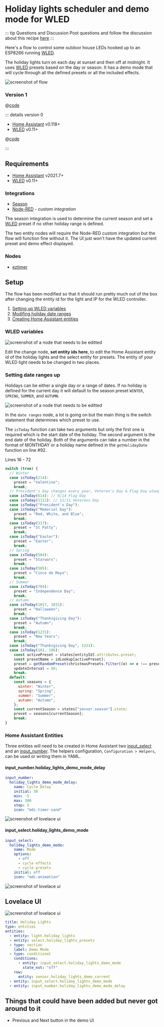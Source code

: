 # Holiday lights scheduler and demo mode for WLED

::: tip Questions and Discussion
Post questions and follow the discussion about this recipe [here](https://github.com/zachowj/node-red-contrib-home-assistant-websocket/discussions/306)
:::

Here's a flow to control some outdoor house LEDs hooked up to an ESP8266 running [WLED](https://github.com/Aircoookie/WLED).

The holiday lights turn on each day at sunset and then off at midnight. It uses [WLED](https://github.com/Aircoookie/WLED) presets based on the day or season. It has a demo mode that will cycle through all the defined presets or all the included effects.

![screenshot of flow](./images/holiday-lights-scheduler-and-demo-mode-for-wled_01.png)

### Version 1

@[code](@examples/cookbook/holiday-lights-scheduler-and-demo-mode-for-wled/holiday-lights-scheduler-and-demo-mode-for-wled_v1.json)

::: details version 0

- [Home Assistant](https://home-assistant.io) v0.118+
- [WLED](https://github.com/Aircoookie/WLED) v0.11+

@[code](@examples/cookbook/holiday-lights-scheduler-and-demo-mode-for-wled/holiday-lights-scheduler-and-demo-mode-for-wled_v0.json)

:::

## Requirements

- [Home Assistant](https://home-assistant.io) v2021.7+
- [WLED](https://github.com/Aircoookie/WLED) v0.11+

### Integrations

- [Season](https://www.home-assistant.io/integrations/season/)
- [Node-RED](https://github.com/zachowj/hass-node-red) - _custom integration_

The season integration is used to determine the current season and set a [WLED](https://github.com/Aircoookie/WLED) preset if no other holiday range is defined.

The two entity nodes will require the Node-RED custom integration but the flow will function fine without it. The UI just won't have the updated current preset and demo effect displayed.

### Nodes

- [eztimer](https://flows.nodered.org/node/node-red-contrib-eztimer)

## Setup

The flow has been modified so that it should run pretty much out of the box after changing the entity id for the light and IP for the WLED controller.

1. [Setting up WLED variables](#wled-variables)
1. [Modifing holiday date ranges](#setting-date-ranges-up)
1. [Creating Home Assistant entities](#home-assistant-entities)

### WLED variables

![screenshot of a node that needs to be editted](./images/holiday-lights-scheduler-and-demo-mode-for-wled_03.png)

Edit the change node, **set entity ids here**, to edit the Home Assistant entity id of the holiday lights and the select entity for presets. The entity of your WLED light needs to be changed in two places.

### Setting date ranges up

Holidays can be either a single day or a range of dates. If no holiday is defined for the current day it will default to the season preset `WINTER`, `SPRING`, `SUMMER`, and `AUTUMN`.

![screenshot of a node that needs to be editted](./images/holiday-lights-scheduler-and-demo-mode-for-wled_08.png)

In the `date ranges` node, a lot is going on but the main thing is the switch statement that determines which preset to use.

The `isToday` function can take two arguments but only the first one is required which is the start date of the holiday. The second argument is the end date of the holiday. Both of the arguments can take a number in the format of MONTHDAY or a holiday name defined in the `getHolidayDate` function on line #92.

Lines 16 - 72

```javascript
switch (true) {
  // Winter
  case isToday(214):
    preset = "Valentine";
    break;
  // President's Day changes every year, Veteran's Day & Flag Day always the same date
  case isToday(614): // 6/14 Flag Day
  case isToday(1111): // 11/11 Veterans Day
  case isToday("President's Day"):
  case isToday("Memorial Day"):
    preset = "Red, White, and Blue";
    break;
  case isToday(317):
    preset = "St Patty";
    break;
  case isToday("Easter"):
    preset = "Easter";
    break;
  // Spring
  case isToday(504):
    preset = "Starwars";
    break;
  case isToday(505):
    preset = "Cinco de Mayo";
    break;
  // Summer
  case isToday(704):
    preset = "Independence Day";
    break;
  // Autumn
  case isToday(1017, 1031):
    preset = "Halloween";
    break;
  case isToday("Thanksgiving Day"):
    preset = "Autumn";
    break;
  case isToday(1231):
    preset = "New Years";
    break;
  case isToday("Thanksgiving Day", 1231):
  case isToday(101, 106):
    const activePreset = states[entityId].attributes.preset;
    const presetName = idLookup[activePreset];
    preset = getRandomPreset(christmasPresets.filter((e) => e !== presetName));
    updateInterval = 60;
    break;
  default:
    const seasons = {
      winter: "Winter",
      spring: "Spring",
      summer: "Summer",
      autumn: "Autumn",
    };
    const currentSeason = states["sensor.season"].state;
    preset = seasons[currentSeason];
    break;
}
```

### Home Assistant Entities

Three entities will need to be created in Home Assistant two [input_select](https://www.home-assistant.io/integrations/input_select/) and an [input_number](https://www.home-assistant.io/integrations/input_number/). The helpers configuration, `Configuration > Helpers`, can be used or writing them in YAML.

#### input_number.holiday_lights_demo_mode_delay

```yaml
input_number:
  holiday_lights_demo_mode_delay:
    name: Cycle Delay
    initial: 30
    min: -5
    max: 300
    step: 5
    icon: "mdi:timer-sand"
```

![screenshot of lovelace ui](./images/holiday-lights-scheduler-and-demo-mode-for-wled_05.png)

#### input_select.holiday_lights_demo_mode

```yaml
input_select:
  holiday_lights_demo_mode:
    name: Mode
    options:
      - off
      - cycle effects
      - cycle presets
    initial: off
    icon: "mdi:animation"
```

![screenshot of lovelace ui](./images/holiday-lights-scheduler-and-demo-mode-for-wled_06.png)

## Lovelace UI

![screenshot of lovelace ui](./images/holiday-lights-scheduler-and-demo-mode-for-wled_02.png)

```yaml
title: Holiday Lights
type: entities
entities:
  - entity: light.holiday_lights
  - entity: select.holiday_lights_presets
  - type: section
    label: Demo Mode
  - type: conditional
    conditions:
      - entity: input_select.holiday_lights_demo_mode
        state_not: "off"
    row:
      entity: sensor.holiday_lights_demo_current
  - entity: input_select.holiday_lights_demo_mode
  - entity: input_number.holiday_lights_demo_mode_delay
```

## Things that could have been added but never got around to it

- Previous and Next button in the demo UI
